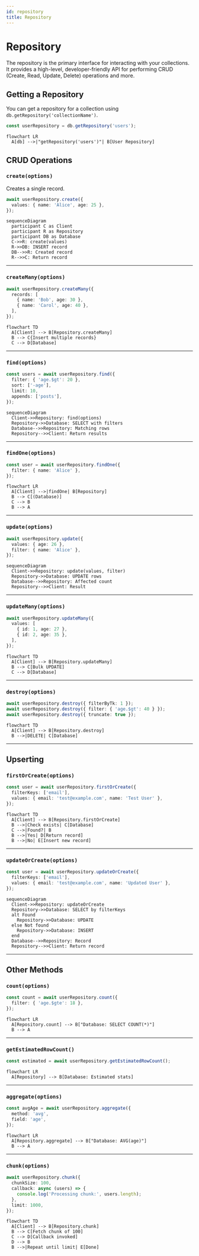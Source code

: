 ```yaml
---
id: repository
title: Repository
---
```


# Repository

The repository is the primary interface for interacting with your collections. It provides a high-level, developer-friendly API for performing CRUD (Create, Read, Update, Delete) operations and more.

## Getting a Repository

You can get a repository for a collection using `db.getRepository('collectionName')`.

```ts
const userRepository = db.getRepository('users');
```

```mermaid
flowchart LR
  A[db] -->|"getRepository('users')"| B[User Repository]
```

## CRUD Operations

### `create(options)`

Creates a single record.

```ts
await userRepository.create({
  values: { name: 'Alice', age: 25 },
});
```

```mermaid
sequenceDiagram
  participant C as Client
  participant R as Repository
  participant DB as Database
  C->>R: create(values)
  R->>DB: INSERT record
  DB-->>R: Created record
  R-->>C: Return record
```

---

### `createMany(options)`

```ts
await userRepository.createMany({
  records: [
    { name: 'Bob', age: 30 },
    { name: 'Carol', age: 40 },
  ],
});
```

```mermaid
flowchart TD
  A[Client] --> B[Repository.createMany]
  B --> C{Insert multiple records}
  C --> D[Database]
```

---

### `find(options)`

```ts
const users = await userRepository.find({
  filter: { 'age.$gt': 20 },
  sort: ['-age'],
  limit: 10,
  appends: ['posts'],
});
```

```mermaid
sequenceDiagram
  Client->>Repository: find(options)
  Repository->>Database: SELECT with filters
  Database-->>Repository: Matching rows
  Repository-->>Client: Return results
```

---

### `findOne(options)`

```ts
const user = await userRepository.findOne({
  filter: { name: 'Alice' },
});
```

```mermaid
flowchart LR
  A[Client] -->|findOne| B[Repository]
  B --> C[(Database)]
  C --> B
  B --> A
```

---

### `update(options)`

```ts
await userRepository.update({
  values: { age: 26 },
  filter: { name: 'Alice' },
});
```

```mermaid
sequenceDiagram
  Client->>Repository: update(values, filter)
  Repository->>Database: UPDATE rows
  Database-->>Repository: Affected count
  Repository-->>Client: Result
```

---

### `updateMany(options)`

```ts
await userRepository.updateMany({
  values: [
    { id: 1, age: 27 },
    { id: 2, age: 35 },
  ],
});
```

```mermaid
flowchart TD
  A[Client] --> B[Repository.updateMany]
  B --> C[Bulk UPDATE]
  C --> D[Database]
```

---

### `destroy(options)`

```ts
await userRepository.destroy({ filterByTk: 1 });
await userRepository.destroy({ filter: { 'age.$gt': 40 } });
await userRepository.destroy({ truncate: true });
```

```mermaid
flowchart TD
  A[Client] --> B[Repository.destroy]
  B -->|DELETE| C[Database]
```

---

## Upserting

### `firstOrCreate(options)`

```ts
const user = await userRepository.firstOrCreate({
  filterKeys: ['email'],
  values: { email: 'test@example.com', name: 'Test User' },
});
```

```mermaid
flowchart TD
  A[Client] --> B[Repository.firstOrCreate]
  B -->|Check exists| C[Database]
  C -->|Found?| B
  B -->|Yes| D[Return record]
  B -->|No| E[Insert new record]
```

---

### `updateOrCreate(options)`

```ts
const user = await userRepository.updateOrCreate({
  filterKeys: ['email'],
  values: { email: 'test@example.com', name: 'Updated User' },
});
```

```mermaid
sequenceDiagram
  Client->>Repository: updateOrCreate
  Repository->>Database: SELECT by filterKeys
  alt Found
    Repository->>Database: UPDATE
  else Not found
    Repository->>Database: INSERT
  end
  Database-->>Repository: Record
  Repository-->>Client: Return record
```

---

## Other Methods

### `count(options)`

```ts
const count = await userRepository.count({
  filter: { 'age.$gte': 18 },
});
```

```mermaid
flowchart LR
  A[Repository.count] --> B["Database: SELECT COUNT(*)"]
  B --> A
```

---

### `getEstimatedRowCount()`

```ts
const estimated = await userRepository.getEstimatedRowCount();
```

```mermaid
flowchart LR
  A[Repository] --> B[Database: Estimated stats]
```

---

### `aggregate(options)`

```ts
const avgAge = await userRepository.aggregate({
  method: 'avg',
  field: 'age',
});
```

```mermaid
flowchart LR
  A[Repository.aggregate] --> B["Database: AVG(age)"]
  B --> A
```

---

### `chunk(options)`

```ts
await userRepository.chunk({
  chunkSize: 100,
  callback: async (users) => {
    console.log('Processing chunk:', users.length);
  },
  limit: 1000,
});
```

```mermaid
flowchart TD
  A[Client] --> B[Repository.chunk]
  B --> C[Fetch chunk of 100]
  C --> D[Callback invoked]
  D --> B
  B -->|Repeat until limit| E[Done]
```
